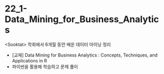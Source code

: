 # 22_1-Data_Mining_for_Business_Analytics
&lt;Sooktat> 학회에서 6개월 동안 배운 데이터 마이닝 정리

- [교재] Data Mining for Business Analytics : Concepts, Techniques, and Applications in R
- 파이썬을 활용해 학습하고 문제 풀이
